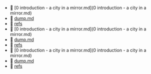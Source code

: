 * 📄 [0 introduction - a city in a mirror.md](0 introduction - a city in a mirror.md)
* 📄 [dump.md](dump.md)
* 📂 [refs](refs)
* 📄 [0 introduction - a city in a mirror.md](0 introduction - a city in a mirror.md)
* 📄 [dump.md](dump.md)
* 📂 [refs](refs)
* 📄 [0 introduction - a city in a mirror.md](0 introduction - a city in a mirror.md)
* 📄 [dump.md](dump.md)
* 📂 [refs](refs)
